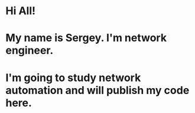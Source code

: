 # Hi All!
# My name is Sergey. I'm network engineer.
# I'm going to study network automation and will publish my code here.
